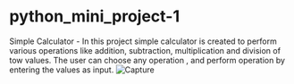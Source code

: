# python_mini_project-1
Simple Calculator - In this project simple calculator is created to perform various operations like addition, subtraction, multiplication and division of tow values. The user can choose any operation , and perform operation by entering the values as input. 
![Capture](https://user-images.githubusercontent.com/91747307/152653415-b679420f-6494-4b83-ae1a-e68028777d9f.JPG)

